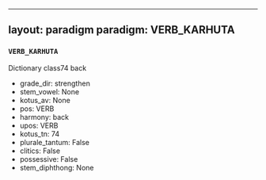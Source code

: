 
---
layout: paradigm
paradigm: VERB_KARHUTA
---
### ` VERB_KARHUTA `

Dictionary class74 back 
* grade_dir: strengthen
* stem_vowel: None
* kotus_av: None
* pos: VERB
* harmony: back
* upos: VERB
* kotus_tn: 74
* plurale_tantum: False
* clitics: False
* possessive: False
* stem_diphthong: None
